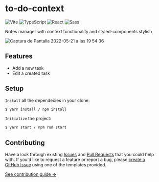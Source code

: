 # to-do-context

![Vite](https://img.shields.io/static/v1?style=for-the-badge&message=Vite&color=646CFF&logo=Vite&logoColor=FFFFFF&label=)
![TypeScript](https://img.shields.io/static/v1?style=for-the-badge&message=TypeScript&color=3178C6&logo=TypeScript&logoColor=FFFFFF&label=)
![React](https://img.shields.io/static/v1?style=for-the-badge&message=React&color=222222&logo=React&logoColor=61DAFB&label=)
![Sass](https://img.shields.io/static/v1?style=for-the-badge&message=Sass&color=CC6699&logo=Sass&logoColor=FFFFFF&label=)

Notes manager with context functionality and styled-components stylish

![Captura de Pantalla 2022-05-21 a las 19 54 36](https://user-images.githubusercontent.com/48188704/169663583-c8209add-61e6-48e5-8290-f981f4c23f9d.png)

## Features

- Add a new task
- Edit a created task

## Setup

`Install` all the dependecies in your clone:

```bash
$ yarn install / npm install
```

`Initialize` the project:

```bash
$ yarn start / npm run start
```

## Contributing

Have a look through existing [Issues](https://github.com/Rub4l1to/to-do-context/issues) and [Pull Requests](https://github.com/Rub4l1to/to-do-context/pulls) that you could help with. If you'd like to request a feature or report a bug, please [create a GitHub Issue](https://github.com/Rub4l1to/to-do-context/issues) using one of the templates provided.

[See contribution guide →](https://github.com/Rub4l1to/to-do-context/blob/main/CONTRIBUTING.md)
